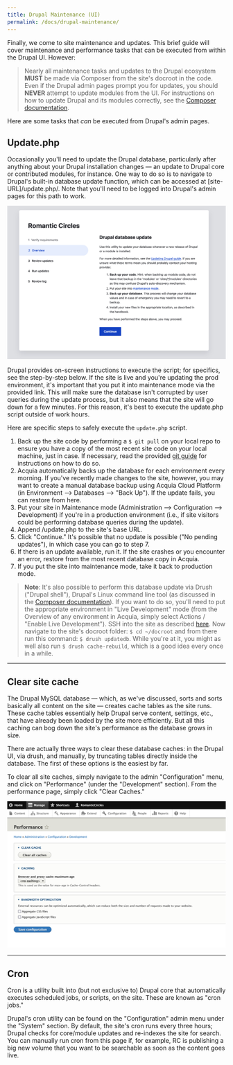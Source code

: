```yaml
---
title: Drupal Maintenance (UI)
permalink: /docs/drupal-maintenance/
---
```


Finally, we come to site maintenance and updates. This brief guide will cover maintenance and performance tasks that can be executed from within the Drupal UI. However:

> Nearly all maintenance tasks and updates to the Drupal ecosystem **MUST** be made via Composer from the site's docroot in the code. Even if the Drupal admin pages prompt you for updates, you should **NEVER** attempt to update modules from the UI. For instructions on how to update Drupal and its modules correctly, see the [Composer documentation](../composer/).

Here are some tasks that *can* be executed from Drupal's admin pages.

## Update.php

Occasionally you'll need to update the Drupal database, particularly after anything about your Drupal installation changes — an update to Drupal core or contributed modules, for instance. One way to do so is to navigate to Drupal's built-in database update function, which can be accessed at [site-URL]/update.php/. Note that you'll need to be logged into Drupal's admin pages for this path to work.

![Screenshot of the update.php page](/assets/img/update-php.png)

Drupal provides on-screen instructions to execute the script; for specifics, see the step-by-step below. If the site is live and you're updating the prod environment, it's important that you put it into maintenance mode via the provided link. This will make sure the database isn't corrupted by user queries during the update process, but it also means that the site will go down for a few minutes. For this reason, it's best to execute the update.php script outside of work hours.

Here are specific steps to safely execute the `update.php` script.

1. Back up the site code by performing a `$ git pull` on your local repo to ensure you have a copy of the most recent site code on your local machine, just in case. If necessary, read the provided [git guide](../rc-git/) for instructions on how to do so.
2. Acquia automatically backs up the database for each environment every morning. If you've recently made changes to the site, however, you may want to create a manual database backup using Acquia Cloud Platform (in Environment --> Databases --> "Back Up"). If the update fails, you can restore from here.
3. Put your site in Maintenance mode (Administration --> Configuration --> Development) if you're in a production environment (i.e., if site visitors could be performing database queries during the update).
4. Append /update.php to the site's base URL.
5. Click "Continue." It's possible that no update is possible ("No pending updates"), in which case you can go to step 7.
6. If there is an update available, run it. If the site crashes or you encounter an error, restore from the most recent database copy in Acquia.
7. If you put the site into maintenance mode, take it back to production mode.

> **Note**: It's also possible to perform this database update via Drush ("Drupal shell"), Drupal's Linux command line tool (as discussed in the [Composer documentation](../composer/)). If you want to do so, you'll need to put the appropriate environment in "Live Development" mode (from the Overview of any environment in Acquia, simply select Actions / "Enable Live Development"). SSH into the site as described [here](../ssh-keys/). Now navigate to the site's docroot folder: `$ cd ~/docroot` and from there run this command: `$ drush updatedb`. While you're at it, you might as well also run `$ drush cache-rebuild`, which is a good idea every once in a while.

-----

## Clear site cache

The Drupal MySQL database — which, as we've discussed, sorts and sorts basically all content on the site — creates cache tables as the site runs. These cache tables essentially help Drupal serve content, settings, etc., that have already been loaded by the site more efficiently. But all this caching can bog down the site's performance as the database grows in size.

There are actually three ways to clear these database caches: in the Drupal UI, via drush, and manually, by truncating tables directly inside the database. The first of these options is the easiest by far.

To clear all site caches, simply navigate to the admin "Configuration" menu, and click on "Performance" (under the "Development" section). From the performance page, simply click "Clear Caches."

![Screenshot of performance page](/assets/img/clear-cache.png)

-----

## Cron

Cron is a utility built into (but not exclusive to) Drupal core that automatically executes scheduled jobs, or scripts, on the site. These are known as "cron jobs."

Drupal's cron utility can be found on the "Configuration" admin menu under the "System" section. By default, the site's cron runs every three hours; Drupal checks for core/module updates and re-indexes the site for search. You can manually run cron from this page if, for example, RC is publishing a big new volume that you want to be searchable as soon as the content goes live.

